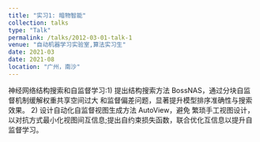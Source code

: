 ```yaml
---
title: "实习1: 暗物智能"
collection: talks
type: "Talk"
permalink: /talks/2012-03-01-talk-1
venue: "自动机器学习实验室,算法实习生"
date: 2021-03
date: 2021-08
location: "广州，南沙"
---
```


神经网络结构搜索和自监督学习:1) 提出结构搜索方法 BossNAS，通过分块自监督机制缓解权重共享空间过大 和监督偏差问题，显著提升模型排序准确性与搜索效果。 2) 设计自动化自监督视图生成方法 AutoView，避免 繁琐手工视图设计，以对抗方式最小化视图间互信息;提出自约束损失函数，联合优化互信息以提升自监督学习。
